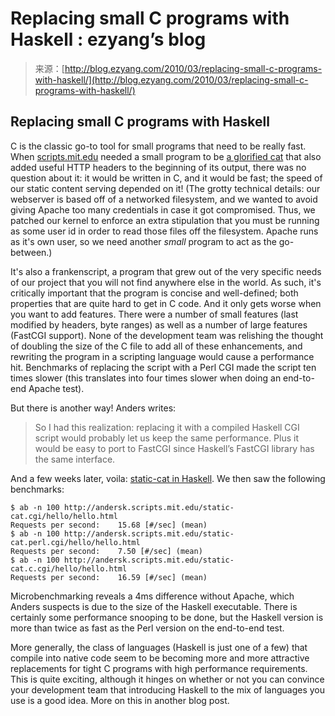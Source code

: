 <!--yml
category: 未分类
date: 2024-07-01 18:18:25
-->

# Replacing small C programs with Haskell : ezyang’s blog

> 来源：[http://blog.ezyang.com/2010/03/replacing-small-c-programs-with-haskell/](http://blog.ezyang.com/2010/03/replacing-small-c-programs-with-haskell/)

## Replacing small C programs with Haskell

C is the classic go-to tool for small programs that need to be really fast. When [scripts.mit.edu](http://scripts.mit.edu/) needed a small program to be [a glorified cat](http://scripts.mit.edu/trac/browser/trunk/server/common/oursrc/execsys/static-cat.c.pre) that also added useful HTTP headers to the beginning of its output, there was no question about it: it would be written in C, and it would be fast; the speed of our static content serving depended on it! (The grotty technical details: our webserver is based off of a networked filesystem, and we wanted to avoid giving Apache too many credentials in case it got compromised. Thus, we patched our kernel to enforce an extra stipulation that you must be running as some user id in order to read those files off the filesystem. Apache runs as it's own user, so we need another *small* program to act as the go-between.)

It's also a frankenscript, a program that grew out of the very specific needs of our project that you will not find anywhere else in the world. As such, it's critically important that the program is concise and well-defined; both properties that are quite hard to get in C code. And it only gets worse when you want to add features. There were a number of small features (last modified by headers, byte ranges) as well as a number of large features (FastCGI support). None of the development team was relishing the thought of doubling the size of the C file to add all of these enhancements, and rewriting the program in a scripting language would cause a performance hit. Benchmarks of replacing the script with a Perl CGI made the script ten times slower (this translates into four times slower when doing an end-to-end Apache test).

But there is another way! Anders writes:

> So I had this realization: replacing it with a compiled Haskell CGI script would probably let us keep the same performance. Plus it would be easy to port to FastCGI since Haskell’s FastCGI library has the same interface.

And a few weeks later, voila: [static-cat in Haskell](http://andersk.mit.edu/gitweb/scripts-static-cat.git). We then saw the following benchmarks:

```
$ ab -n 100 http://andersk.scripts.mit.edu/static-cat.cgi/hello/hello.html
Requests per second:    15.68 [#/sec] (mean)
$ ab -n 100 http://andersk.scripts.mit.edu/static-cat.perl.cgi/hello/hello.html
Requests per second:    7.50 [#/sec] (mean)
$ ab -n 100 http://andersk.scripts.mit.edu/static-cat.c.cgi/hello/hello.html
Requests per second:    16.59 [#/sec] (mean)

```

Microbenchmarking reveals a 4ms difference without Apache, which Anders suspects is due to the size of the Haskell executable. There is certainly some performance snooping to be done, but the Haskell version is more than twice as fast as the Perl version on the end-to-end test.

More generally, the class of languages (Haskell is just one of a few) that compile into native code seem to be becoming more and more attractive replacements for tight C programs with high performance requirements. This is quite exciting, although it hinges on whether or not you can convince your development team that introducing Haskell to the mix of languages you use is a good idea. More on this in another blog post.